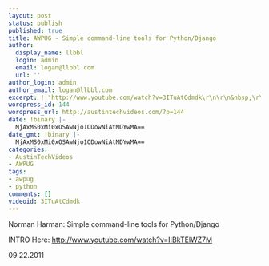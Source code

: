 ```yaml
---
layout: post
status: publish
published: true
title: AWPUG - Simple command-line tools for Python/Django
author:
  display_name: llbbl
  login: admin
  email: logan@llbbl.com
  url: ''
author_login: admin
author_email: logan@llbbl.com
excerpt: ! "http://www.youtube.com/watch?v=3ITuAtCdmdk\r\n\r\n&nbsp;\r\n\r\n"
wordpress_id: 144
wordpress_url: http://austintechvideos.com/?p=144
date: !binary |-
  MjAxMS0xMi0xOSAwNjo1ODowNiAtMDYwMA==
date_gmt: !binary |-
  MjAxMS0xMi0xOSAwNjo1ODowNiAtMDYwMA==
categories:
- AustinTechVideos
- AWPUG
tags:
- awpug
- python
comments: []
videoid: 3ITuAtCdmdk
---
```

<p>Norman Harman: Simple command-line tools for Python/Django</p>
<p>INTRO Here: <a href="http://www.youtube.com/watch?v=IIBkTElWZ7M">http://www.youtube.com/watch?v=IIBkTElWZ7M</a></p>
<p>09.22.2011</p>
